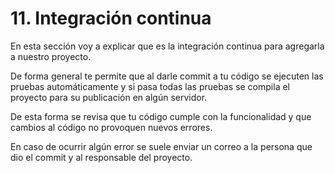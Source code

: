 # 11. Integración continua

En esta sección voy a explicar que es la integración continua para agregarla a nuestro proyecto.

De forma general te permite que al darle commit a tu código se ejecuten las pruebas automáticamente y si pasa todas las pruebas  se compila el proyecto para su publicación en algún servidor.

De esta forma se revisa que tu código cumple con la funcionalidad y que cambios al código no provoquen nuevos errores.

En caso de ocurrir algún error se suele enviar un correo a la persona que dio el commit y al responsable del proyecto.



